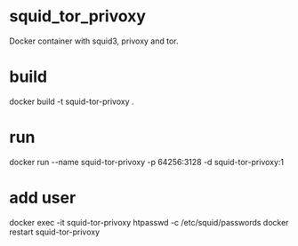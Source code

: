 # squid_tor_privoxy
Docker container with squid3, privoxy and tor. 
# build
docker build -t squid-tor-privoxy .
# run
docker run --name squid-tor-privoxy -p 64256:3128 -d squid-tor-privoxy:1
# add user
docker exec -it squid-tor-privoxy htpasswd -c /etc/squid/passwords
docker restart squid-tor-privoxy
